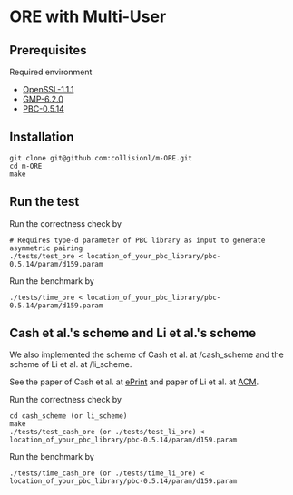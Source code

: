 # ORE with Multi-User

## Prerequisites ##
Required environment
- [OpenSSL-1.1.1](https://www.openssl.org/source/)
- [GMP-6.2.0](https://gmplib.org/)
- [PBC-0.5.14](https://crypto.stanford.edu/pbc/download.html)
## Installation ##
``` shell
git clone git@github.com:collisionl/m-ORE.git
cd m-ORE
make
```
## Run the test ##
Run the correctness check by 
``` shell
# Requires type-d parameter of PBC library as input to generate asymmetric pairing
./tests/test_ore < location_of_your_pbc_library/pbc-0.5.14/param/d159.param
``` 
Run the benchmark by
``` shell
./tests/time_ore < location_of_your_pbc_library/pbc-0.5.14/param/d159.param
``` 

## Cash et al.'s scheme and Li et al.'s scheme ##
We also implemented the scheme of Cash et al. at /cash_scheme and the scheme of Li et al. at /li_scheme.

See the paper of Cash et al. at [ePrint](https://eprint.iacr.org/2018/698.pdf) and paper of Li et al. at [ACM](https://dl.acm.org/doi/abs/10.1145/3321705.3329829).

Run the correctness check by 
``` shell
cd cash_scheme (or li_scheme)
make
./tests/test_cash_ore (or ./tests/test_li_ore) < location_of_your_pbc_library/pbc-0.5.14/param/d159.param
``` 
Run the benchmark by
``` shell
./tests/time_cash_ore (or ./tests/time_li_ore) < location_of_your_pbc_library/pbc-0.5.14/param/d159.param
``` 